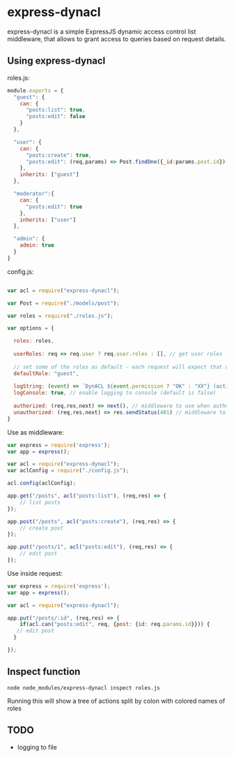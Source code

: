 # express-dynacl
express-dynacl is a simple ExpressJS dynamic access control list middleware, that allows to grant access to queries based on request details.

## Using express-dynacl

roles.js:
```js
module.exports = {
  "guest": {
    can: {
      "posts:list": true,
      "posts:edit": false
    }
  },

  "user": {
    can: {
      "posts:create": true,
      "posts:edit": (req,params) => Post.findOne({_id:params.post.id}).then(post => post.owner === req.user.id)
    },
    inherits: ["guest"]
  },

  "moderator":{
    can: {
      "posts:edit": true
    },
    inherits: ["user"]
  },

  "admin": {
    admin: true
  }
}
```

config.js:
```js

var acl = require("express-dynacl");

var Post = require("./models/post");

var roles = require("./roles.js");

var options = {

  roles: roles,
  
  userRoles: req => req.user ? req.user.roles : [], // get user roles
  
  // set some of the roles as default - each request will expect that user has these roles (default is none)
  defaultRole: "guest",
  
  logString: (event) => `DynACL ${event.permission ? "OK" : "XX"} (action: ${event.action}${event.role ? ", role: " + event.role : ""}${Object.keys(event.params) > 0 ? ", params: " + JSON.stringify(event.params) : ""})`,
  logConsole: true, // enable logging to console (default is false)
  
  authorized: (req,res,next) => next(), // middleware to use when authorized (default is send to next middleware)
  unauthorized: (req,res,next) => res.sendStatus(401) // middleware to use when unauthorized (default is to respond with 401
}


```

Use as middleware:

```js
var express = require('express');
var app = express();

var acl = require("express-dynacl");
var aclConfig = require("./config.js");

acl.config(aclConfig);

app.get("/posts", acl("posts:list"), (req,res) => {
	// list posts
});

app.post("/posts", acl("posts:create"), (req,res) => {
	// create post
});

app.put("/posts/1", acl("posts:edit"), (req,res) => {
	// edit post
});
```

Use inside request:
```js
var express = require('express');
var app = express();

var acl = require("express-dynacl");

app.put("/posts/:id", (req,res) => {
	if(acl.can("posts:edit", req, {post: {id: req.params.id}})) {
   // edit post
  }

});
```

## Inspect function

```node node_modules/express-dynacl inspect roles.js```

Running this will show a tree of actions split by colon with colored names of roles

## TODO
- logging to file
